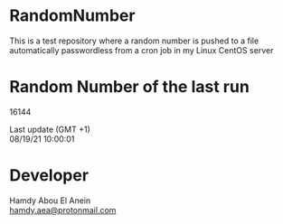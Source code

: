 # RandomNumber    
This is a test repository where a random number is pushed to a file automatically passwordless from a cron job in my Linux CentOS server    
# Random Number of the last run   
16144
      
Last update (GMT +1)    
08/19/21 10:00:01
# Developer    
Hamdy Abou El Anein   
hamdy.aea@protonmail.com
